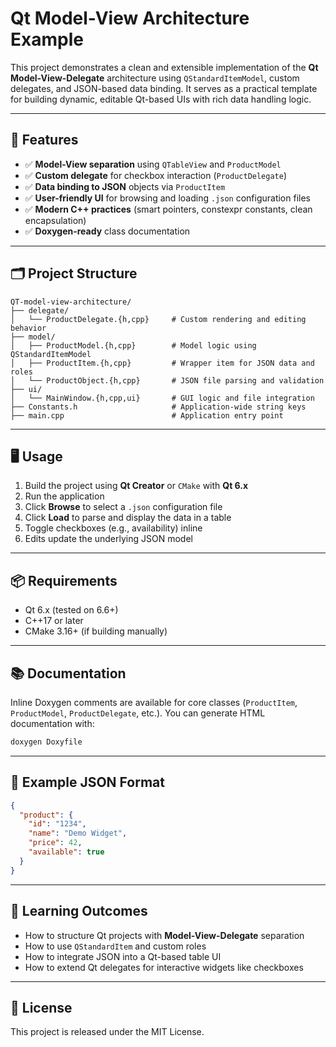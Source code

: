 # Qt Model-View Architecture Example

This project demonstrates a clean and extensible implementation of the **Qt Model-View-Delegate** architecture using `QStandardItemModel`, custom delegates, and JSON-based data binding. It serves as a practical template for building dynamic, editable Qt-based UIs with rich data handling logic.

---

## 🔧 Features

- ✅ **Model-View separation** using `QTableView` and `ProductModel`
- ✅ **Custom delegate** for checkbox interaction (`ProductDelegate`)
- ✅ **Data binding to JSON** objects via `ProductItem`
- ✅ **User-friendly UI** for browsing and loading `.json` configuration files
- ✅ **Modern C++ practices** (smart pointers, constexpr constants, clean encapsulation)
- ✅ **Doxygen-ready** class documentation

---

## 🗂️ Project Structure

```
QT-model-view-architecture/
├── delegate/
│   └── ProductDelegate.{h,cpp}     # Custom rendering and editing behavior
├── model/
│   ├── ProductModel.{h,cpp}        # Model logic using QStandardItemModel
│   ├── ProductItem.{h,cpp}         # Wrapper item for JSON data and roles
│   └── ProductObject.{h,cpp}       # JSON file parsing and validation
├── ui/
│   └── MainWindow.{h,cpp,ui}       # GUI logic and file integration
├── Constants.h                     # Application-wide string keys
├── main.cpp                        # Application entry point
```

---

## 🖥️ Usage

1. Build the project using **Qt Creator** or `CMake` with **Qt 6.x**
2. Run the application
3. Click **Browse** to select a `.json` configuration file
4. Click **Load** to parse and display the data in a table
5. Toggle checkboxes (e.g., availability) inline
6. Edits update the underlying JSON model

---

## 📦 Requirements

- Qt 6.x (tested on 6.6+)
- C++17 or later
- CMake 3.16+ (if building manually)

---

## 📚 Documentation

Inline Doxygen comments are available for core classes (`ProductItem`, `ProductModel`, `ProductDelegate`, etc.). You can generate HTML documentation with:

```bash
doxygen Doxyfile
```

---

## 📁 Example JSON Format

```json
{
  "product": {
    "id": "1234",
    "name": "Demo Widget",
    "price": 42,
    "available": true
  }
}
```

---

## 🧠 Learning Outcomes

- How to structure Qt projects with **Model-View-Delegate** separation
- How to use `QStandardItem` and custom roles
- How to integrate JSON into a Qt-based table UI
- How to extend Qt delegates for interactive widgets like checkboxes

---

## 📃 License

This project is released under the MIT License.
